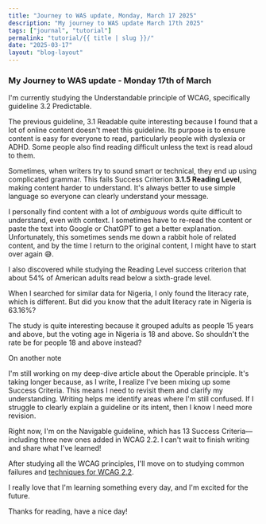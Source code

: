 ```yaml
---
title: "Journey to WAS update, Monday, March 17 2025"
description: "My journey to WAS update March 17th 2025"
tags: ["journal", "tutorial"]
permalink: "tutorial/{{ title | slug }}/"
date: "2025-03-17"
layout: "blog-layout"
---
```


<div class="blog">
  <h3>My Journey to WAS update - Monday 17th of March</h3>
  <p>I'm currently studying the Understandable principle of WCAG, specifically guideline 3.2 Predictable.</p>

  <p>The previous guideline, 3.1 Readable quite interesting because I found that a lot of online content doesn't meet
    this
    guideline. Its purpose is to ensure content is easy for everyone to read, particularly people with dyslexia or ADHD.
    Some people also find reading difficult unless the text is read aloud to them.</p>

  <p>Sometimes, when writers try to sound smart or technical, they end up using complicated grammar. This fails Success
    Criterion <strong>3.1.5 Reading Level</strong>, making content harder to understand. It's always better to use
    simple language so everyone can clearly understand your message.</p>

  <p>I personally find content with a lot of <em>ambiguous</em> words quite difficult to understand, even with context.
    I sometimes have to re-read the content or paste the text into Google or ChatGPT to get a better explanation.
    Unfortunately, this sometimes sends me down a rabbit hole of related content, and by the time I return to the
    original content, I might have to start over again <span aria-hidden="true">😅</span>.</p>

  <p>I also discovered while studying the Reading Level success criterion that about 54% of American adults read below a
    sixth-grade level.</p>

  <p>When I searched for similar data for Nigeria, I only found the literacy rate, which is different. But did you know
    that the adult literacy rate in Nigeria is 63.16%?</p>

  <p class="note">The study is quite interesting because it grouped adults as people 15 years and above, but the voting
    age in Nigeria is 18 and above. So shouldn't the rate be for people 18 and above instead?</p>

  <p class="big-text">On another note</p>

  <p>I'm still working on my deep-dive article about the Operable principle. It's taking longer because, as I write, I
    realize I've been mixing up some Success Criteria. This means I need to revisit them and clarify my understanding.
    Writing helps me identify areas where I'm still confused. If I struggle to clearly explain a guideline or its
    intent, then I know I need more revision.</p>

  <p>Right now, I'm on the Navigable guideline, which has 13 Success Criteria—including three new ones added in WCAG
    2.2. I can't wait to finish writing and share what I've learned!</p>

  <p>After studying all the WCAG principles, I'll move on to studying common failures and <a
      href="https://www.w3.org/WAI/WCAG22/Techniques/" target="_blank" rel="noopener noreferrer">techniques for WCAG
      2.2</a>.</p>

  <p>I really love that I'm learning something every day, and I'm excited for the future.</p>

  <p>Thanks for reading, have a nice day!</p>
</div>
